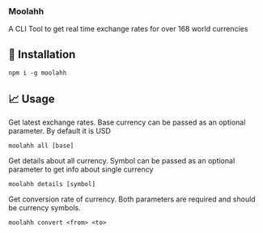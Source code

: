 ### Moolahh

A CLI Tool to get real time exchange rates for over 168 world currencies

## 🚀 Installation
```shell
npm i -g moolahh
```

## 📈 Usage

Get latest exchange rates. Base currency can be passed as an optional parameter. By default it is USD

```shell
moolahh all [base]
```

Get details about all currency. Symbol can be passed as an optional parameter to get info about single currency

```shell
moolahh details [symbol]
```

Get conversion rate of currency. Both parameters are required and should be currency symbols. 

```shell
moolahh convert <from> <to>
```
